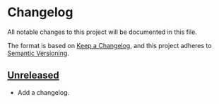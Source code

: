 # Changelog

All notable changes to this project will be documented in this file.

The format is based on [Keep a Changelog](https://keepachangelog.com/en/1.1.0/),
and this project adheres to [Semantic Versioning](https://semver.org/spec/v2.0.0.html).

## [Unreleased]

- Add a changelog.

[unreleased]: https://github.com/dcampbel24/hnefatafl-copenhagen/compare/v0.4.0...HEAD
